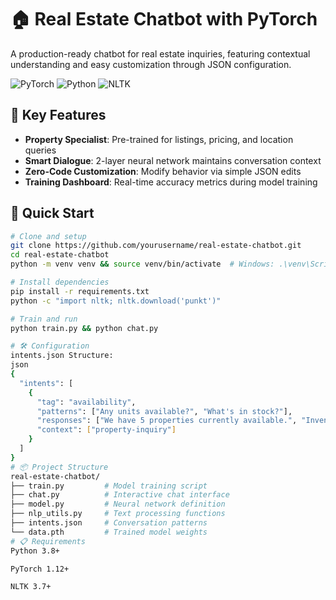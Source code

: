 # 🏠 Real Estate Chatbot with PyTorch

A production-ready chatbot for real estate inquiries, featuring contextual understanding and easy customization through JSON configuration.

![PyTorch](https://img.shields.io/badge/PyTorch-%23EE4C2C.svg?logo=PyTorch&logoColor=white)
![Python](https://img.shields.io/badge/python-3670A0?logo=python&logoColor=ffdd54)
![NLTK](https://img.shields.io/badge/NLTK-%2300A67E.svg?logo=nltk&logoColor=white)

## 🌟 Key Features
- **Property Specialist**: Pre-trained for listings, pricing, and location queries
- **Smart Dialogue**: 2-layer neural network maintains conversation context
- **Zero-Code Customization**: Modify behavior via simple JSON edits
- **Training Dashboard**: Real-time accuracy metrics during model training

## 🚀 Quick Start
```bash
# Clone and setup
git clone https://github.com/yourusername/real-estate-chatbot.git
cd real-estate-chatbot
python -m venv venv && source venv/bin/activate  # Windows: .\venv\Scripts\activate

# Install dependencies
pip install -r requirements.txt
python -c "import nltk; nltk.download('punkt')"

# Train and run
python train.py && python chat.py

# 🛠️ Configuration
intents.json Structure:
json
{
  "intents": [
    {
      "tag": "availability",
      "patterns": ["Any units available?", "What's in stock?"],
      "responses": ["We have 5 properties currently available.", "Inventory updates daily."],
      "context": ["property-inquiry"]
    }
  ]
}
# 📦 Project Structure
real-estate-chatbot/
├── train.py         # Model training script
├── chat.py          # Interactive chat interface
├── model.py         # Neural network definition
├── nlp_utils.py     # Text processing functions
├── intents.json     # Conversation patterns
└── data.pth         # Trained model weights
# 📋 Requirements
Python 3.8+

PyTorch 1.12+

NLTK 3.7+

